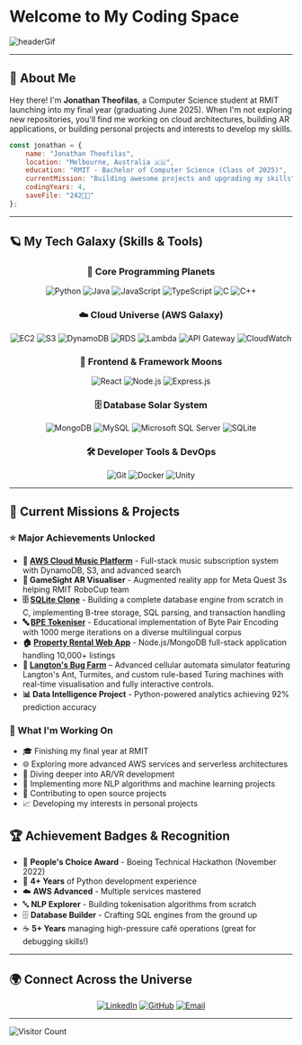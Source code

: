 # Welcome to My Coding Space

![headerGif](./coverScreen.gif)

<div align="center">

</div>

---

## 🚀 About Me

Hey there! I'm **Jonathan Theofilas**, a Computer Science student at RMIT launching into my final year (graduating June 2025). When I'm not exploring new repositories, you'll find me working on cloud architectures, building AR applications, or building personal projects and interests to develop my skills. 


```javascript
const jonathan = {
    name: "Jonathan Theofilas",
    location: "Melbourne, Australia 🇦🇺",
    education: "RMIT - Bachelor of Computer Science (Class of 2025)",
    currentMission: "Building awesome projects and upgrading my skills",
    codingYears: 4,
    saveFile: "242👑👑"
};
```

---

## 🪐 My Tech Galaxy (Skills & Tools)

<div align="center">

### 🌟 Core Programming Planets
![Python](https://img.shields.io/badge/Python-3776AB?style=for-the-badge&logo=python&logoColor=white) 
![Java](https://img.shields.io/badge/Java-ED8B00?style=for-the-badge&logo=java&logoColor=white) 
![JavaScript](https://img.shields.io/badge/JavaScript-F7DF1E?style=for-the-badge&logo=javascript&logoColor=black) 
![TypeScript](https://img.shields.io/badge/TypeScript-007ACC?style=for-the-badge&logo=typescript&logoColor=white)
![C](https://img.shields.io/badge/C-00599C?style=for-the-badge&logo=c&logoColor=white)
![C++](https://img.shields.io/badge/C%2B%2B-00599C?style=for-the-badge&logo=c%2B%2B&logoColor=white)

### ☁️ Cloud Universe (AWS Galaxy)
![EC2](https://img.shields.io/badge/Amazon%20EC2-FF9900?style=for-the-badge&logo=amazon-ec2&logoColor=white)
![S3](https://img.shields.io/badge/Amazon%20S3-569A31?style=for-the-badge&logo=amazon-s3&logoColor=white)
![DynamoDB](https://img.shields.io/badge/Amazon%20DynamoDB-4053D6?style=for-the-badge&logo=amazon-dynamodb&logoColor=white)
![RDS](https://img.shields.io/badge/Amazon%20RDS-527FFF?style=for-the-badge&logo=amazon-rds&logoColor=white)
![Lambda](https://img.shields.io/badge/AWS%20Lambda-FF9900?style=for-the-badge&logo=aws-lambda&logoColor=white)
![API Gateway](https://img.shields.io/badge/Amazon%20API%20Gateway-FF4F8B?style=for-the-badge&logo=amazon-api-gateway&logoColor=white)
![CloudWatch](https://img.shields.io/badge/Amazon%20CloudWatch-FF4F8B?style=for-the-badge&logo=amazon-cloudwatch&logoColor=white)

### 🌙 Frontend & Framework Moons
![React](https://img.shields.io/badge/React-20232A?style=for-the-badge&logo=react&logoColor=61DAFB)
![Node.js](https://img.shields.io/badge/Node.js-43853D?style=for-the-badge&logo=node.js&logoColor=white)
![Express.js](https://img.shields.io/badge/Express.js-404D59?style=for-the-badge)

### 🗄️ Database Solar System
![MongoDB](https://img.shields.io/badge/MongoDB-4EA94B?style=for-the-badge&logo=mongodb&logoColor=white)
![MySQL](https://img.shields.io/badge/MySQL-005C84?style=for-the-badge&logo=mysql&logoColor=white)
![Microsoft SQL Server](https://img.shields.io/badge/Microsoft%20SQL%20Server-CC2927?style=for-the-badge&logo=microsoft%20sql%20server&logoColor=white)
![SQLite](https://img.shields.io/badge/SQLite-07405E?style=for-the-badge&logo=sqlite&logoColor=white)

### 🛠️ Developer Tools & DevOps
![Git](https://img.shields.io/badge/Git-F05032?style=for-the-badge&logo=git&logoColor=white)
![Docker](https://img.shields.io/badge/Docker-2496ED?style=for-the-badge&logo=docker&logoColor=white)
![Unity](https://img.shields.io/badge/Unity-000000?style=for-the-badge&logo=unity&logoColor=white)

</div>

---

## 🌠 Current Missions & Projects

### ⭐ Major Achievements Unlocked
- **🎵 [AWS Cloud Music Platform](https://github.com/JonathanTheofilas/AWS-Music-Subscription-System.git)** - Full-stack music subscription system with DynamoDB, S3, and advanced search
- **🤖 GameSight AR Visualiser** - Augmented reality app for Meta Quest 3s helping RMIT RoboCup team
- **🗄️ [SQLite Clone](https://github.com/JonathanTheofilas/sqlite-clone.git)** - Building a complete database engine from scratch in C, implementing B-tree storage, SQL parsing, and transaction handling
- **🔤 [BPE Tokeniser](https://github.com/JonathanTheofilas/BPE-Tokeniser.git)** - Educational implementation of Byte Pair Encoding with 1000 merge iterations on a diverse multilingual corpus
- **🏠 [Property Rental Web App](https://github.com/JonathanTheofilas/AirBnB-Clone---Property-Booking-Platform.git)** - Node.js/MongoDB full-stack application handling 10,000+ listings
- **🐜 [Langton's Bug Farm](https://github.com/JonathanTheofilas/Langtons-Bug-Farm.git)** – Advanced cellular automata simulator featuring Langton's Ant, Turmites, and custom rule-based Turing machines with real-time visualisation and fully interactive controls.
- **📊 Data Intelligence Project** - Python-powered analytics achieving 92% prediction accuracy

### 🚀 What I'm Working On
- 🎓 Finishing my final year at RMIT 
- 🌐 Exploring more advanced AWS services and serverless architectures
- 📱 Diving deeper into AR/VR development
- 🤖 Implementing more NLP algorithms and machine learning projects
- 🤝 Contributing to open source projects
- 📈 Developing my interests in personal projects


## 🏆 Achievement Badges & Recognition

- 🥇 **People's Choice Award** - Boeing Technical Hackathon (November 2022)
- 🎯 **4+ Years** of Python development experience
- ☁️ **AWS Advanced** - Multiple services mastered
- 🔤 **NLP Explorer** - Building tokenisation algorithms from scratch
- 🗄️ **Database Builder** - Crafting SQL engines from the ground up
- ☕ **5+ Years** managing high-pressure café operations (great for debugging skills!)

---

## 🌍 Connect Across the Universe

<div align="center">

[![LinkedIn](https://img.shields.io/badge/LinkedIn-0077B5?style=for-the-badge&logo=linkedin&logoColor=white)](www.linkedin.com/in/jonathan-theofilas-9454732b7)
[![GitHub](https://img.shields.io/badge/GitHub-100000?style=for-the-badge&logo=github&logoColor=white)](https://github.com/JonathanTheofilas)
[![Email](https://img.shields.io/badge/Email-D14836?style=for-the-badge&logo=gmail&logoColor=white)](mailto:JTheofilas24@gmail.com)

</div>

---

![Visitor Count](https://komarev.com/ghpvc/?username=JTheofilas24&color=4FC3F7&style=for-the-badge&label=GALAXY+VISITORS)

</div>
